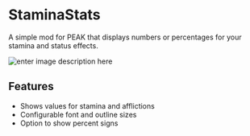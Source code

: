 # StaminaStats
A simple mod for PEAK that displays numbers or percentages for your stamina and status effects.

![enter image description here](https://cdn.discordapp.com/attachments/1205661875518439486/1387060904125796544/image.png?ex=685bf8a1&is=685aa721&hm=8065fd348b4a702bf641c0386cee5fa26912b2e5ee6dedad50c7ee3ed5d752bb&)
## Features
- Shows values for stamina and afflictions
- Configurable font and outline sizes 
- Option to show percent signs